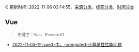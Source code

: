 :alarm_clock: 更新时间: 2022-11-06 03:14:55。[来源分类](../README.md)、[标签分类](../TAGS.md)、[时间分类](../TIMELINE.md)

## Vue


> 关键字：`Vue`、`ElementUI`



- [2022-11-05-在-vue3-中，-computed-计算属性性能问题](https://www.v2ex.com/t/892995) 